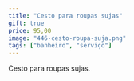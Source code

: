 ```yaml
---
title: "Cesto para roupas sujas"
gift: true
price: 95,00
image: "446-cesto-roupa-suja.png"
tags: ["banheiro", "serviço"]
---
```


Cesto para roupas sujas.
